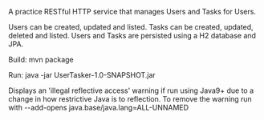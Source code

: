 A practice RESTful HTTP service that manages Users and Tasks for Users.

Users can be created, updated and listed. Tasks can be created, updated, deleted and listed.
Users and Tasks are persisted using a H2 database and JPA.

Build: mvn package

Run: java -jar UserTasker-1.0-SNAPSHOT.jar

Displays an 'illegal reflective access' warning if run using Java9+ due to a change in how restrictive Java is to reflection.
To remove the warning run with --add-opens java.base/java.lang=ALL-UNNAMED
